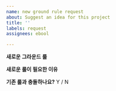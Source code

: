 ```yaml
---
name: new ground rule request
about: Suggest an idea for this project
title: ''
labels: request
assignees: ebool

---
```


**새로운 그라운드 룰**


**새로운 룰이 필요한 이유**


**기존 룰과 충돌하나요?**
Y / N
